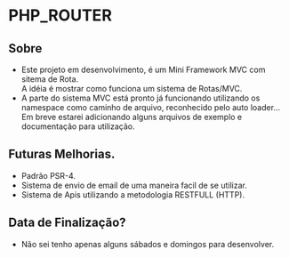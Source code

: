 # PHP_ROUTER

## Sobre
- Este projeto em desenvolvimento, é um Mini Framework MVC com sitema de Rota.<br>
A idéia é mostrar como funciona um sistema de Rotas/MVC.
- A parte do sistema MVC está pronto já funcionando utilizando os namespace como caminho de arquivo,
reconhecido pelo auto loader...
Em breve estarei adicionando alguns arquivos de exemplo e documentação para utilização.
## Futuras Melhorias.
- Padrão PSR-4.
- Sistema de envio de email de uma maneira facil de se utilizar.
- Sistema de Apis utilizando a metodologia RESTFULL (HTTP).

## Data de Finalização?
- Não sei tenho apenas alguns sábados e domingos para desenvolver.
